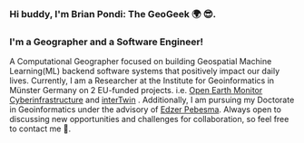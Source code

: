 ### Hi buddy, I'm Brian Pondi: The GeoGeek 🌍 😎.

### I'm a Geographer and a Software Engineer!
A Computational Geographer focused on building Geospatial Machine Learning(ML) backend software systems that positively impact our daily lives. Currently, I am a Researcher at the Institute for Geoinformatics in Münster Germany on 2 EU-funded projects. i.e. [Open Earth Monitor Cyberinfrastructure](https://earthmonitor.org/) and [interTwin](https://www.intertwin.eu/) . Additionally, I am pursuing my Doctorate in Geoinformatics under the advisory of [Edzer Pebesma](https://github.com/edzer).
Always open to discussing new opportunities and challenges for collaboration, so feel free to contact me 🙂.
